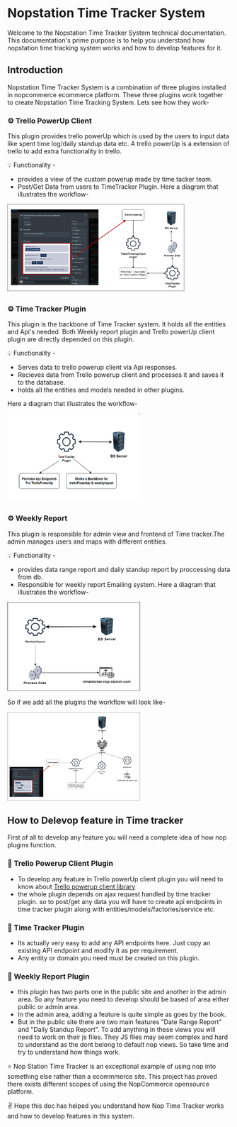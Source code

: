 # Nopstation Time Tracker System
Welcome to the Nopstation Time Tracker System technical documentation. This documentation's prime purpose is to help you understand how nopstation time tracking system works and how to develop features for it. 

## Introduction
Nopstation Time Tracker System is a combination of three plugins installed in nopcommerce ecommerce platform. These three plugins work together to create Nopstation Time Tracking System. Lets see how they work-

### ⚙️ Trello PowerUp Client
This plugin provides trello powerUp which is used by the users to input data like spent time log/daily standup data etc. A trello powerUp is a extension of trello to add extra functionality in trello.

💡 Functionality -
- provides a view of the custom powerup made by time tacker team.
- Post/Get Data from users to TimeTracker Plugin.
Here a diagram that illustrates the workflow-
<img src="assets/Trello%20PowerUpClientbg.png" alt="Description" width="400" height="200" />

### ⚙️ Time Tracker Plugin
This plugin is the backbone of Time Tracker system. It holds all the entities and Api's needed. Both Weekly report plugin and Trello powerUp client plugin are directly depended on this  plugin.

💡 Functionality -
- Serves data to trello powerup client via Api responses.
- Recieves data from Trello powerup client and processes it and saves it to the database.
- holds all the entities and models needed in other plugins.

Here a diagram that illustrates the workflow-

<img src="assets/tt_workflow.png" alt="Description" width="300" height="200" />

### ⚙️ Weekly Report
This plugin is responsible for admin view and frontend of Time tracker.The admin manages users and maps with different entities.  

💡 Functionality -
- provides data range report and daily standup report by proccessing data from db.
- Responsible for weekly report Emailing system.
Here a diagram that illustrates the workflow-

<img src="assets/weeklyReport.drawio.png" alt="Description" width="300" height="200" />


So if we add all the plugins the workflow will look like-

<img src="assets/Total.jpg " alt="Description" width="300" height="200" />


## How to Delevop feature in Time tracker
First of all to develop any feature you will need a complete idea of how nop plugins function.

### 🔧 Trello Powerup Client Plugin
- To develop any feature in Trello powerUp client plugin you will need to know about 
[Trello powerup client library](https://developer.atlassian.com/cloud/trello/power-ups/ )
- the whole plugin depends on ajax request handled by time tracker plugin. so to post/get any data you will have to create api endpoints in time tracker plugin along with entities/models/factories/service etc.

### 🔧 Time Tracker Plugin
- Its actually very easy to add any API  endpoints here. Just copy an existing API endpoint and modify it as per requirement.
- Any entity or domain you need must be created on this plugin.

### 🔧 Weekly Report Plugin
- this plugin has two parts one in the public site and another in the admin area. So any feature you need to develop should be based of area either public or admin area.
- In the admin area, adding a feature is quite simple as goes by the book.
- But in the public site there are two main features "Date Range Report" and "Daily Standup Report". To add anything in these views you will need to work on their js files. They JS files may seem complex and hard to understand as the dont belong to default nop views. So take time and try to understand how things work.

⭐ Nop Station Time Tracker is an exceptional example of using nop into something else rather than a ecommmerce site. This project has proved there exists different scopes of using the NopCommerce opensource platform.

✌️ Hope this doc has helped you understand how Nop Time Tracker works and how to develop features in this system.
